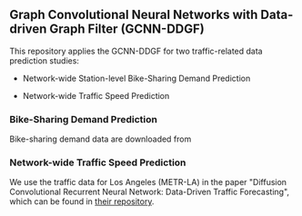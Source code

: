 ## Graph Convolutional Neural Networks with Data-driven Graph Filter (GCNN-DDGF)

This repository applies the GCNN-DDGF for two traffic-related data prediction studies:

* Network-wide Station-level Bike-Sharing Demand Prediction

* Network-wide Traffic Speed Prediction

### Bike-Sharing Demand Prediction 

Bike-sharing demand data are downloaded from 

### Network-wide Traffic Speed Prediction

We use the traffic data for Los Angeles (METR-LA) in the paper "Diffusion Convolutional Recurrent Neural Network: Data-Driven Traffic Forecasting", which can be found in [their repository](https://github.com/liyaguang/DCRNN). 
